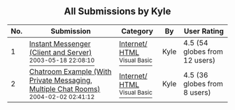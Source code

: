 ﻿<div align="center">

## All Submissions by Kyle

</div>

No.  | Submission | Category | By   | User Rating
---- | ---------- | -------- | ---- | -----------
1 | [Instant Messenger \(Client and Server\)<br /><sup>2003-05-18 22:08:10</sup>](https://github.com/Planet-Source-Code/kyle-instant-messenger-client-and-server__1-45578) | [Internet/ HTML<br /><sup>Visual Basic</sup>](../ByCategory/internet-html__1-34.md) | Kyle | 4.5 (54 globes from 12 users)
2 | [Chatroom Example \(With Private Messaging, Multiple Chat Rooms\)<br /><sup>2004-02-02 02:41:12</sup>](https://github.com/Planet-Source-Code/kyle-chatroom-example-with-private-messaging-multiple-chat-rooms__1-51419) | [Internet/ HTML<br /><sup>Visual Basic</sup>](../ByCategory/internet-html__1-34.md) | Kyle | 4.5 (36 globes from 8 users)
